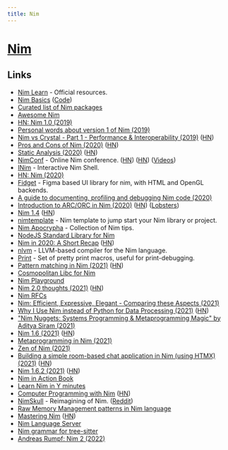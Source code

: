```yaml
---
title: Nim
---
```


# [Nim](https://nim-lang.org/)

## Links

- [Nim Learn](https://nim-lang.org/learn.html) - Official resources.
- [Nim Basics](https://narimiran.github.io/nim-basics/) ([Code](https://github.com/narimiran/nim-basics))
- [Curated list of Nim packages](https://github.com/nim-lang/Nim/wiki/Curated-Packages)
- [Awesome Nim](https://github.com/xflywind/awesome-nim)
- [HN: Nim 1.0 (2019)](https://news.ycombinator.com/item?id=21053140)
- [Personal words about version 1 of Nim (2019)](https://nim-lang.org/araq/v1.html)
- [Nim vs Crystal - Part 1 - Performance & Interoperability (2019)](https://embark.status.im/news/2019/11/18/nim-vs-crystal-part-1-performance-interoperability/index.html) ([HN](https://news.ycombinator.com/item?id=21883882))
- [Pros and Cons of Nim (2020)](https://onlinetechinfo.com/pros-and-cons-of-nim/) ([HN](https://news.ycombinator.com/item?id=23333955))
- [Static Analysis (2020)](https://nim-lang.org/blog/2020/06/08/static-analysis.html) ([HN](https://news.ycombinator.com/item?id=23465231))
- [NimConf](https://conf.nim-lang.org/index.html) - Online Nim conference. ([HN](https://news.ycombinator.com/item?id=23585006)) ([HN](https://news.ycombinator.com/item?id=27604798)) ([Videos](https://www.youtube.com/playlist?list=PLxLdEZg8DRwTIEzUpfaIcBqhsj09mLWHx))
- [INim](https://github.com/inim-repl/INim) - Interactive Nim Shell.
- [HN: Nim (2020)](https://news.ycombinator.com/item?id=24178438)
- [Fidget](https://github.com/treeform/fidget) - Figma based UI library for nim, with HTML and OpenGL backends.
- [A guide to documenting, profiling and debugging Nim code (2020)](https://nim-lang.org/blog/2017/10/02/documenting-profiling-and-debugging-nim-code.html#profiling-with-nimprof)
- [Introduction to ARC/ORC in Nim (2020)](https://nim-lang.org/blog/2020/10/15/introduction-to-arc-orc-in-nim.html) ([HN](https://news.ycombinator.com/item?id=24786649)) ([Lobsters](https://lobste.rs/s/lxkqrz/introduction_arc_orc_nim))
- [Nim 1.4](https://nim-lang.org/blog/2020/10/16/version-140-released.html) ([HN](https://news.ycombinator.com/item?id=24800161))
- [nimtemplate](https://github.com/treeform/nimtemplate) - Nim template to jump start your Nim library or project.
- [Nim Apocrypha](https://blog.johnnovak.net/2020/12/21/nim-apocrypha-vol1/) - Collection of Nim tips.
- [NodeJS Standard Library for Nim](https://github.com/juancarlospaco/nodejs)
- [Nim in 2020: A Short Recap](https://nim-lang.org/blog/2020/12/28/nim-in-2020-a-short-recap.html) ([HN](https://news.ycombinator.com/item?id=25590962))
- [nlvm](https://github.com/arnetheduck/nlvm) - LLVM-based compiler for the Nim language.
- [Print](https://github.com/treeform/print) - Set of pretty print macros, useful for print-debugging.
- [Pattern matching in Nim (2021)](https://nim-lang.org/blog/2021/03/10/fusion-and-pattern-matching.html) ([HN](https://news.ycombinator.com/item?id=26420716))
- [Cosmopolitan Libc for Nim](https://github.com/Yardanico/cosmonim)
- [Nim Playground](https://play.nim-lang.org/)
- [Nim 2.0 thoughts (2021)](https://forum.nim-lang.org/t/7983) ([HN](https://news.ycombinator.com/item?id=27165366))
- [Nim RFCs](https://github.com/nim-lang/RFCs)
- [Nim: Efficient, Expressive, Elegant - Comparing these Aspects (2021)](https://nim-lang.org/blog/2021/07/28/Nim-Efficient-Expressive-Elegant-Benchmarking.html)
- [Why I Use Nim instead of Python for Data Processing (2021)](https://benjamindlee.com/posts/2021/why-i-use-nim-instead-of-python-for-data-processing/) ([HN](https://news.ycombinator.com/item?id=28626947))
- ["Nim Nuggets: Systems Programming & Metaprogramming Magic" by Aditya Siram (2021)](https://www.youtube.com/watch?v=d2VRuZo2pdA)
- [Nim 1.6 (2021)](https://nim-lang.org/blog/2021/10/19/version-160-released.html) ([HN](https://news.ycombinator.com/item?id=28916172))
- [Metaprogramming in Nim (2021)](https://www.youtube.com/watch?v=2EWLE-IFgGM)
- [Zen of Nim (2021)](https://nim-lang.org/blog/2021/11/15/zen-of-nim.html)
- [Building a simple room-based chat application in Nim (using HTMX) (2021)](https://arhamjain.com/2021/11/22/nim-simple-chat.html) ([HN](https://news.ycombinator.com/item?id=29594763))
- [Nim 1.6.2 (2021)](https://nim-lang.org/blog/2021/12/17/version-162-released.html) ([HN](https://news.ycombinator.com/item?id=29589436))
- [Nim in Action Book](https://livebook.manning.com/book/nim-in-action/about-this-book/)
- [Learn Nim in Y minutes](https://learnxinyminutes.com/docs/nim/)
- [Computer Programming with Nim](https://ssalewski.de/nimprogramming.html) ([HN](https://news.ycombinator.com/item?id=30487486))
- [NimSkull](https://github.com/nim-works/nimskull) - Reimagining of Nim. ([Reddit](https://www.reddit.com/r/nim/comments/t36zqe/nimskull_a_reimagining_of_nim/))
- [Raw Memory Management patterns in Nim language](https://ramanlabs.in/static/blog/raw_memory_management_patterns_in_nim_language.html)
- [Mastering Nim](https://nim-lang.org/blog/2022/06/29/mastering-nim.html) ([HN](https://news.ycombinator.com/item?id=31925716))
- [Nim Language Server](https://github.com/nim-lang/langserver)
- [Nim grammar for tree-sitter](https://github.com/monaqa/tree-sitter-nim)
- [Andreas Rumpf: Nim 2 (2022)](https://www.youtube.com/watch?v=aDi50K_Id_k)
